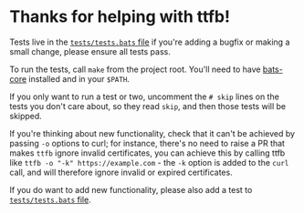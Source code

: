 # Thanks for helping with ttfb!

Tests live in the [`tests/tests.bats` file](tests/tests.bats) if you're adding a bugfix or making a small change, please ensure all tests pass. 

To run the tests, call `make` from the project root. You'll need to have [bats-core](https://github.com/bats-core/bats-core) installed and in your `$PATH`.

If you only want to run a test or two, uncomment the `# skip` lines on the tests you don't care about, so they read `skip`, and then those tests will be skipped.

If you're thinking about new functionality, check that it can't be achieved by passing `-o` options to curl; for instance, there's no need to raise a PR that makes `ttfb` ignore invalid certificates, you can achieve this by calling ttfb like `ttfb -o "-k" https://example.com` - the `-k` option is added to the `curl` call, and will therefore ignore invalid or expired certificates.

If you do want to add new functionality, please also add a test to [`tests/tests.bats` file](tests/tests.bats).
